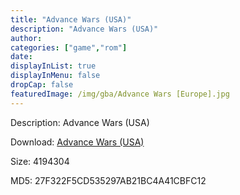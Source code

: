 ```yaml
---
title: "Advance Wars (USA)"
description: "Advance Wars (USA)"
author: 
categories: ["game","rom"]
date: 
displayInList: true
displayInMenu: false
dropCap: false
featuredImage: /img/gba/Advance Wars [Europe].jpg
---
```


Description: Advance Wars (USA)

Download: <a style="text-decoration:underline;" href="https://mega.nz/#!faIG0A4B!TcZq_N-Xm72T7NPsAYhTtbYOThu7b6plM8vpKp9sjaE" target = "_blank" rel = "nofollow" > Advance Wars (USA)</a>

Size: 4194304

MD5: 27F322F5CD535297AB21BC4A41CBFC12

